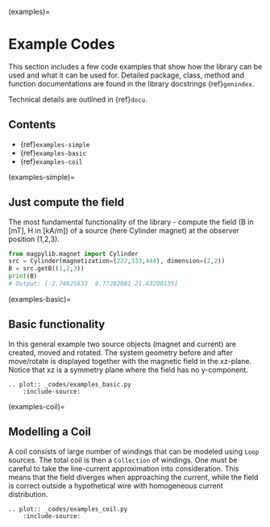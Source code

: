(examples)=

# Example Codes

This section includes a few code examples that show how the library can be used and what it can be used for. Detailed package, class, method and function documentations are found in the library docstrings {ref}`genindex`.

Technical details are outlined in {ref}`docu`.

## Contents

- {ref}`examples-simple`
- {ref}`examples-basic`
- {ref}`examples-coil`

(examples-simple)=

## Just compute the field

The most fundamental functionality of the library - compute the field (B in \[mT\], H in \[kA/m\]) of a source (here Cylinder magnet) at the observer position (1,2,3).

```python
from magpylib.magnet import Cylinder
src = Cylinder(magnetization=(222,333,444), dimension=(2,2))
B = src.getB((1,2,3))
print(B)
# Output: [-2.74825633  9.77282601 21.43280135]
```

(examples-basic)=

## Basic functionality

In this general example two source objects (magnet and current) are created, moved and rotated. The system geometry before and after move/rotate is displayed together with the magnetic field in the xz-plane. Notice that xz is a symmetry plane where the field has no y-component.

```{eval-rst}
.. plot:: _codes/examples_basic.py
    :include-source:

```

(examples-coil)=

## Modelling a Coil

A coil consists of large number of windings that can be modeled using `Loop` sources. The total coil is then a `Collection` of windings. One must be careful to take the line-current approximation into consideration. This means that the field diverges when approaching the current, while the field is correct outside a hypothetical wire with homogeneous current distribution.

```{eval-rst}
.. plot:: _codes/examples_coil.py
    :include-source:
```
